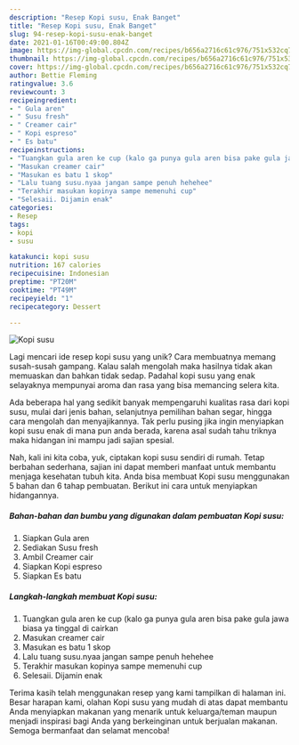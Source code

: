 ```yaml
---
description: "Resep Kopi susu, Enak Banget"
title: "Resep Kopi susu, Enak Banget"
slug: 94-resep-kopi-susu-enak-banget
date: 2021-01-16T00:49:00.804Z
image: https://img-global.cpcdn.com/recipes/b656a2716c61c976/751x532cq70/kopi-susu-foto-resep-utama.jpg
thumbnail: https://img-global.cpcdn.com/recipes/b656a2716c61c976/751x532cq70/kopi-susu-foto-resep-utama.jpg
cover: https://img-global.cpcdn.com/recipes/b656a2716c61c976/751x532cq70/kopi-susu-foto-resep-utama.jpg
author: Bettie Fleming
ratingvalue: 3.6
reviewcount: 3
recipeingredient:
- " Gula aren"
- " Susu fresh"
- " Creamer cair"
- " Kopi espreso"
- " Es batu"
recipeinstructions:
- "Tuangkan gula aren ke cup (kalo ga punya gula aren bisa pake gula jawa biasa ya tinggal di cairkan"
- "Masukan creamer cair"
- "Masukan es batu 1 skop"
- "Lalu tuang susu.nyaa jangan sampe penuh hehehee"
- "Terakhir masukan kopinya sampe memenuhi cup"
- "Selesaii. Dijamin enak"
categories:
- Resep
tags:
- kopi
- susu

katakunci: kopi susu 
nutrition: 167 calories
recipecuisine: Indonesian
preptime: "PT20M"
cooktime: "PT49M"
recipeyield: "1"
recipecategory: Dessert

---
```



![Kopi susu](https://img-global.cpcdn.com/recipes/b656a2716c61c976/751x532cq70/kopi-susu-foto-resep-utama.jpg)

Lagi mencari ide resep kopi susu yang unik? Cara membuatnya memang susah-susah gampang. Kalau salah mengolah maka hasilnya tidak akan memuaskan dan bahkan tidak sedap. Padahal kopi susu yang enak selayaknya mempunyai aroma dan rasa yang bisa memancing selera kita.

Ada beberapa hal yang sedikit banyak mempengaruhi kualitas rasa dari kopi susu, mulai dari jenis bahan, selanjutnya pemilihan bahan segar, hingga cara mengolah dan menyajikannya. Tak perlu pusing jika ingin menyiapkan kopi susu enak di mana pun anda berada, karena asal sudah tahu triknya maka hidangan ini mampu jadi sajian spesial.




Nah, kali ini kita coba, yuk, ciptakan kopi susu sendiri di rumah. Tetap berbahan sederhana, sajian ini dapat memberi manfaat untuk membantu menjaga kesehatan tubuh kita. Anda bisa membuat Kopi susu menggunakan 5 bahan dan 6 tahap pembuatan. Berikut ini cara untuk menyiapkan hidangannya.

<!--inarticleads1-->

##### Bahan-bahan dan bumbu yang digunakan dalam pembuatan Kopi susu:

1. Siapkan  Gula aren
1. Sediakan  Susu fresh
1. Ambil  Creamer cair
1. Siapkan  Kopi espreso
1. Siapkan  Es batu




<!--inarticleads2-->

##### Langkah-langkah membuat Kopi susu:

1. Tuangkan gula aren ke cup (kalo ga punya gula aren bisa pake gula jawa biasa ya tinggal di cairkan
1. Masukan creamer cair
1. Masukan es batu 1 skop
1. Lalu tuang susu.nyaa jangan sampe penuh hehehee
1. Terakhir masukan kopinya sampe memenuhi cup
1. Selesaii. Dijamin enak




Terima kasih telah menggunakan resep yang kami tampilkan di halaman ini. Besar harapan kami, olahan Kopi susu yang mudah di atas dapat membantu Anda menyiapkan makanan yang menarik untuk keluarga/teman maupun menjadi inspirasi bagi Anda yang berkeinginan untuk berjualan makanan. Semoga bermanfaat dan selamat mencoba!
